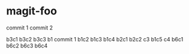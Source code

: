 # magit-foo

commit 1
commit 2

b3c1
b3c2
b3c3
b1 commit 1
b1c2
b1c3
b1c4
b2c1
b2c2
c3
b1c5
c4
b6c1
b6c2
b6c3
b6c4